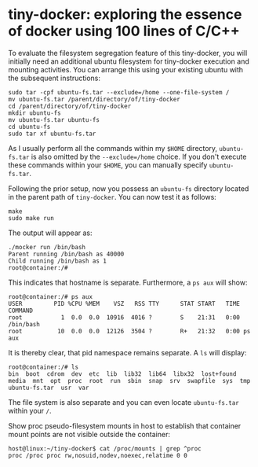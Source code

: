 # tiny-docker: exploring the essence of docker using 100 lines of C/C++

To evaluate the filesystem segregation feature of this tiny-docker, you will initially need an additional ubuntu filesystem for tiny-docker execution and mounting activities.
You can arrange this using your existing ubuntu with the subsequent instructions:
```
sudo tar -cpf ubuntu-fs.tar --exclude=/home --one-file-system /
mv ubuntu-fs.tar /parent/directory/of/tiny-docker
cd /parent/directory/of/tiny-docker
mkdir ubuntu-fs
mv ubuntu-fs.tar ubuntu-fs
cd ubuntu-fs
sudo tar xf ubuntu-fs.tar
```
As I usually perform all the commands within my `$HOME` directory, `ubuntu-fs.tar` is also omitted by the `--exclude=/home` choice. If you don't execute these commands within your `$HOME`, you can manually specify `ubuntu-fs.tar`.

Following the prior setup, now you possess an `ubuntu-fs` directory located in the parent path of `tiny-docker`. You can now test it as follows:
```
make 
sudo make run
```
The output will appear as:
```
./mocker run /bin/bash
Parent running /bin/bash as 40000
Child running /bin/bash as 1
root@container:/# 
```
This indicates that hostname is separate. Furthermore, a `ps aux` will show:
```
root@container:/# ps aux
USER         PID %CPU %MEM    VSZ   RSS TTY      STAT START   TIME COMMAND
root           1  0.0  0.0  10916  4016 ?        S    21:31   0:00 /bin/bash
root          10  0.0  0.0  12126  3504 ?        R+   21:32   0:00 ps aux
```
It is thereby clear, that pid namespace remains separate. A `ls` will display:
```
root@container:/# ls
bin  boot  cdrom  dev  etc  lib  lib32  lib64  libx32  lost+found  media  mnt  opt  proc  root  run  sbin  snap  srv  swapfile  sys  tmp  ubuntu-fs.tar  usr  var
```
The file system is also separate and you can even locate `ubuntu-fs.tar` within your `/`.

Show proc pseudo-filesystem mounts in host to establish that container mount points are not visible outside the container:
```
host@linux:~/tiny-docker$ cat /proc/mounts | grep ^proc
proc /proc proc rw,nosuid,nodev,noexec,relatime 0 0
```
